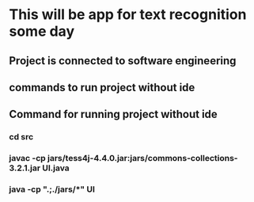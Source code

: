 # This will be app for text recognition some day

## Project is connected to software engineering

## commands to run project without ide

## Command for running project without ide

### cd src
### javac -cp jars/tess4j-4.4.0.jar:jars/commons-collections-3.2.1.jar UI.java
### java -cp ".;./jars/*" UI
